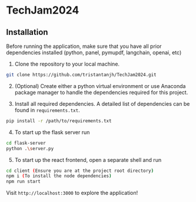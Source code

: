 # TechJam2024

## Installation

Before running the application, make sure that you have all prior dependencies installed (python, panel, pymupdf, langchain, openai, etc)

1. Clone the repository to your local machine.

```bash
git clone https://github.com/tristantanjh/TechJam2024.git
```

2. (Optional) Create either a python virtual environment or use Anaconda package manager to handle the dependencies required for this project.

3. Install all required dependencies. A detailed list of dependencies can be found in `requirements.txt`.

```bash
pip install -r /path/to/requirements.txt
```

4. To start up the flask server run

```bash
cd flask-server
python .\server.py
```

5. To start up the react frontend, open a separate shell and run

```bash
cd client (Ensure you are at the project root directory)
npm i (To install the node dependencies)
npm run start
```

Visit `http://localhost:3000` to explore the application!
